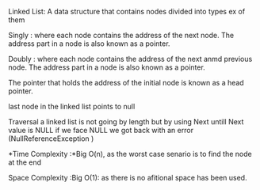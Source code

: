 Linked List: A data structure that contains nodes divided into types ex of them

Singly : where each node contains the address of the next node. The address part in a node is also known as a pointer.

Doubly : where each node contains the address of the next anmd previous node. The address part in a node is also known as a pointer.

The pointer that holds the address of the initial node is known as a head pointer.

last node in the linked list points to null

Traversal a linked list is not going by length but by using Next untill Next value is NULL if we face NULL we got back with an error (NullReferenceException )

*Time Complexity :*Big O(n), as the worst case senario is to find the node at the end

Space Complexity :Big O(1): as there is no afitional space has been used.